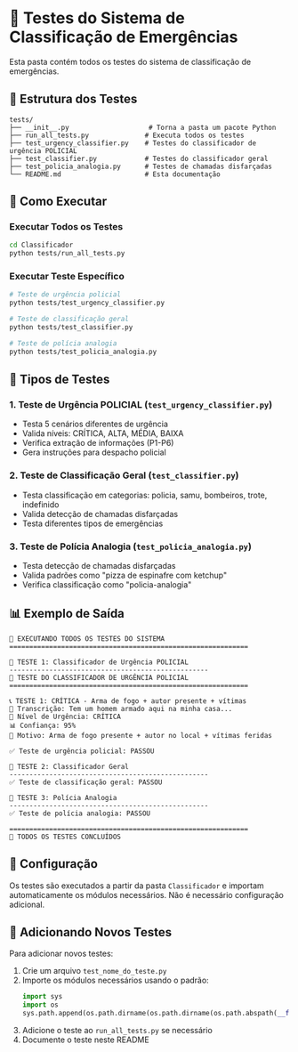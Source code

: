 # 🧪 Testes do Sistema de Classificação de Emergências

Esta pasta contém todos os testes do sistema de classificação de emergências.

## 📁 Estrutura dos Testes

```
tests/
├── __init__.py                    # Torna a pasta um pacote Python
├── run_all_tests.py              # Executa todos os testes
├── test_urgency_classifier.py    # Testes do classificador de urgência POLICIAL
├── test_classifier.py            # Testes do classificador geral
├── test_policia_analogia.py      # Testes de chamadas disfarçadas
└── README.md                     # Esta documentação
```

## 🚀 Como Executar

### Executar Todos os Testes
```bash
cd Classificador
python tests/run_all_tests.py
```

### Executar Teste Específico
```bash
# Teste de urgência policial
python tests/test_urgency_classifier.py

# Teste de classificação geral
python tests/test_classifier.py

# Teste de polícia analogia
python tests/test_policia_analogia.py
```

## 🧪 Tipos de Testes

### 1. **Teste de Urgência POLICIAL** (`test_urgency_classifier.py`)
- Testa 5 cenários diferentes de urgência
- Valida níveis: CRÍTICA, ALTA, MÉDIA, BAIXA
- Verifica extração de informações (P1-P6)
- Gera instruções para despacho policial

### 2. **Teste de Classificação Geral** (`test_classifier.py`)
- Testa classificação em categorias: policia, samu, bombeiros, trote, indefinido
- Valida detecção de chamadas disfarçadas
- Testa diferentes tipos de emergências

### 3. **Teste de Polícia Analogia** (`test_policia_analogia.py`)
- Testa detecção de chamadas disfarçadas
- Valida padrões como "pizza de espinafre com ketchup"
- Verifica classificação como "policia-analogia"

## 📊 Exemplo de Saída

```
🧪 EXECUTANDO TODOS OS TESTES DO SISTEMA
============================================================

🚨 TESTE 1: Classificador de Urgência POLICIAL
--------------------------------------------------
🚨 TESTE DO CLASSIFICADOR DE URGÊNCIA POLICIAL
============================================================

📞 TESTE 1: CRÍTICA - Arma de fogo + autor presente + vítimas
📝 Transcrição: Tem um homem armado aqui na minha casa...
🚨 Nível de Urgência: CRÍTICA
📊 Confiança: 95%
💭 Motivo: Arma de fogo presente + autor no local + vítimas feridas

✅ Teste de urgência policial: PASSOU

🎯 TESTE 2: Classificador Geral
--------------------------------------------------
✅ Teste de classificação geral: PASSOU

🍕 TESTE 3: Polícia Analogia
--------------------------------------------------
✅ Teste de polícia analogia: PASSOU

============================================================
🏁 TODOS OS TESTES CONCLUÍDOS
```

## 🔧 Configuração

Os testes são executados a partir da pasta `Classificador` e importam automaticamente os módulos necessários. Não é necessário configuração adicional.

## 📝 Adicionando Novos Testes

Para adicionar novos testes:

1. Crie um arquivo `test_nome_do_teste.py`
2. Importe os módulos necessários usando o padrão:
   ```python
   import sys
   import os
   sys.path.append(os.path.dirname(os.path.dirname(os.path.abspath(__file__))))
   ```
3. Adicione o teste ao `run_all_tests.py` se necessário
4. Documente o teste neste README
